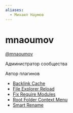 ```yaml
---
aliases:
  - Михаил Наумов
---
```


# mnaoumov

[@mnaoumov](https://t.me/mnaoumov/)

Администратор сообщества

Автор плагинов

- [Backlink Cache](../Плагины/Backlink%20Cache.md)
- [File Explorer Reload](../Плагины/File%20Explorer%20Reload.md)
- [Fix Require Modules](../Плагины/Fix%20Require%20Modules.md)
- [Root Folder Context Menu](../Плагины/Root%20Folder%20Context%20Menu.md)
- [Smart Rename](../Плагины/Smart%20Rename.md)
